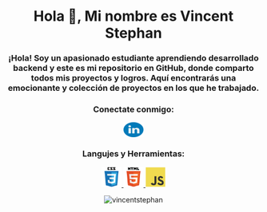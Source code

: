 <h1 align="center">Hola 👋, Mi nombre es Vincent Stephan</h1>
<h3 align="center">¡Hola! Soy un apasionado estudiante aprendiendo desarrollado backend y este es mi repositorio en GitHub, donde comparto todos mis proyectos y logros. Aquí encontrarás una emocionante y colección de proyectos en los que he trabajado.</h3>

<h3 align="center">Conectate conmigo:</h3>
<p align="center">
<a href="https://www.linkedin.com/in/vincentstephandev/" target="blank"><img align="center" src="linkedin_icon-icons.com_65929.svg" alt="vincentstephandev" height="30" width="40" /></a> 
</p>

<h3 align="center">Langujes y Herramientas:</h3>
<p align="center"> <a href="https://www.w3schools.com/css/" target="_blank" rel="noreferrer"> <img src="https://raw.githubusercontent.com/devicons/devicon/master/icons/css3/css3-original-wordmark.svg" alt="css3" width="40" height="40"/> </a> <a href="https://www.w3.org/html/" target="_blank" rel="noreferrer"> <img src="https://raw.githubusercontent.com/devicons/devicon/master/icons/html5/html5-original-wordmark.svg" alt="html5" width="40" height="40"/> </a> <a href="https://developer.mozilla.org/en-US/docs/Web/JavaScript" target="_blank" rel="noreferrer"> <img src="https://raw.githubusercontent.com/devicons/devicon/master/icons/javascript/javascript-original.svg" alt="javascript" width="40" height="40"/> </a> </p>

<p align="center"> <img src="https://github-readme-stats.vercel.app/api/top-langs?username=vincentstephan&show_icons=true&locale=en&layout=compact" alt="vincentstephan" /></p>
